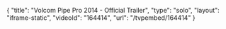 {
    "title": "Volcom Pipe Pro 2014 - Official Trailer",
    "type": "solo",
    "layout": "iframe-static",
    "videoId": "164414",
    "url": "\/tvpembed\/164414"
}